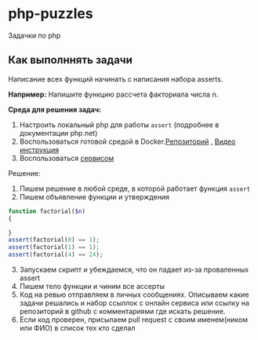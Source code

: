 # php-puzzles

Задачки по php

## Как выполннять задачи

Написание всех функций начинать с написания набора asserts.

**Например:** Напишите функцию рассчета факториала числа n. 

**Среда для решения задач:**
1. Настроить локальный php для работы `assert` (подробнее в документации php.net)
2. Воспользоваться готовой средой в Docker.[Репозиторий](https://github.com/otis22/php-minimal) , [Видео инструкция](https://www.loom.com/share/e7434b8cd8fa4b0da69a8c0cf0339aa1)
3. Воспользоваться [сервисом](https://sandbox.onlinephpfunctions.com/)


Решение:
1. Пишем решение в любой среде, в которой работает функция `assert`
2. Пишем объявление функции и утверждения 
```php
function factorial($n)
{

}
assert(factorial(0) == 1);
assert(factorial(1) == 1);
assert(factorial(4) == 24);
```
3. Запускаем скрипт и убеждаемся, что он падает из-за проваленных assert
4. Пишем тело функции и чиним все ассерты
5. Код на ревью отправляем в личных сообщениях. Описываем какие задачи решались и набор ссыллок с онлайн сервиса или ссылку на репозиторий в github с комментариями где искать решение.
6. Если код проверен, присылаем pull request с своим именем(ником или ФИО) в список тех кто сделал
